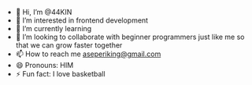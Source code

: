 - 👋 Hi, I’m @44KIN
-  👀 I’m interested in frontend development
- 🌱 I’m currently learning
- 💞️ I’m looking to collaborate with beginner programmers just like me so that we can grow faster together 
- 📫 How to reach me aseperiking@gmail.com
- 😄 Pronouns: HIM
- ⚡ Fun fact: I love basketball

<!---
44KIN/44KIN is a ✨ special ✨ repository because its `README.md` (this file) appears on your GitHub profile.
You can click the Preview link to take a look at your changes.
--->
